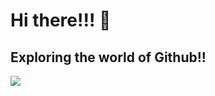 # Hi there!!! 👋
## Exploring the world of Github!!
<img src="https://github-readme-stats.vercel.app/api?username=vinaytejab&&show_icons=true&title_color=ffffff&icon_color=bb2acf&text_color=daf7dc&bg_color=191919">
<!--### https://vinaytejab.netlify.app-->
<!--
**vinaytejab/vinaytejab** is a ✨ _special_ ✨ repository because its `README.md` (this file) appears on your GitHub profile.

Here are some ideas to get you started:

- 🔭 I’m currently working on ...
- 🌱 I’m currently learning ...
- 👯 I’m looking to collaborate on ...
- 🤔 I’m looking for help with ...
- 💬 Ask me about ...
- 📫 How to reach me: ...
- 😄 Pronouns: ...
- ⚡ Fun fact: ...
-->
